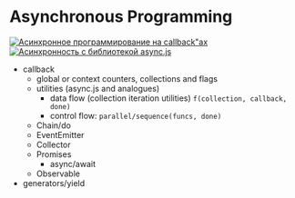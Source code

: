 Asynchronous Programming
===============
[![Асинхронное программирование на callback"ах](https://img.youtube.com/vi/z8Hg6zgi3yQ/0.jpg)](https://www.youtube.com/watch?v=z8Hg6zgi3yQ)
[![Асинхронность с библиотекой async.js](https://img.youtube.com/vi/XQ94wQc-erU/0.jpg)](https://www.youtube.com/watch?v=XQ94wQc-erU)

- callback
  - global or context counters, collections and flags
  - utilities (async.js and analogues)
    - data flow (collection iteration utilities) `f(collection, callback, done)`
    - control flow: `parallel/sequence(funcs, done)`
  - Chain/do
  - EventEmitter
  - Collector
  - Promises
    - async/await
  - Observable
- generators/yield
